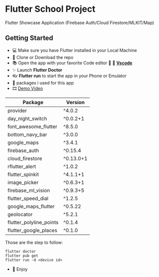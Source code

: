 # Flutter School Project

Flutter Showcase Application (Firebase Auth/Cloud Firestore/MLKIT/Map)

## Getting Started

- 💻 Make sure you have Flutter installed in your Local Machine
- 📀 Clone or Download the repo
- 📚 Open the app with your favorite Code editor 📕 💼 **[Vscode](https://code.visualstudio.com/)**
- ✨ Launch **Flutter Doctor**
- 👓 **Flutter run** to start the app in your Phone or Emulator
- 🎁 packages i used for this app
- 🎞 [Demo Video](https://drive.google.com/open?id=1FI0GnoF8ZPmI4xNKOSkyvzyUyDBvjFht)

| Package                 | Version   |
| ----------------------- | --------- |
| provider                | ^4.0.2    |
| day_night_switch        | ^0.0.2+1  |
| font_awesome_flutter    | ^8.5.0    |
| bottom_navy_bar         | ^3.0.0    |
| google_maps             | ^3.4.1    |
| firebase_auth           | ^0.15.4   |
| cloud_firestore         | ^0.13.0+1 |
| rflutter_alert          | ^1.0.2    |
| flutter_spinkit         | ^4.1.1+1  |
| image_picker            | ^0.6.3+1  |
| firebase_ml_vision      | ^0.9.3+5  |
| flutter_speed_dial      | ^1.2.5    |
| google_maps_flutter     | ^0.5.22   |
| geolocator              | ^5.2.1    |
| flutter_polyline_points | ^0.1.4    |
| flutter_google_places   | ^0.1.0    |

Those are the step to follow:

```
flutter doctor
flutter pub get
flutter run -d <device id>
```

- 🎈 Enjoy
